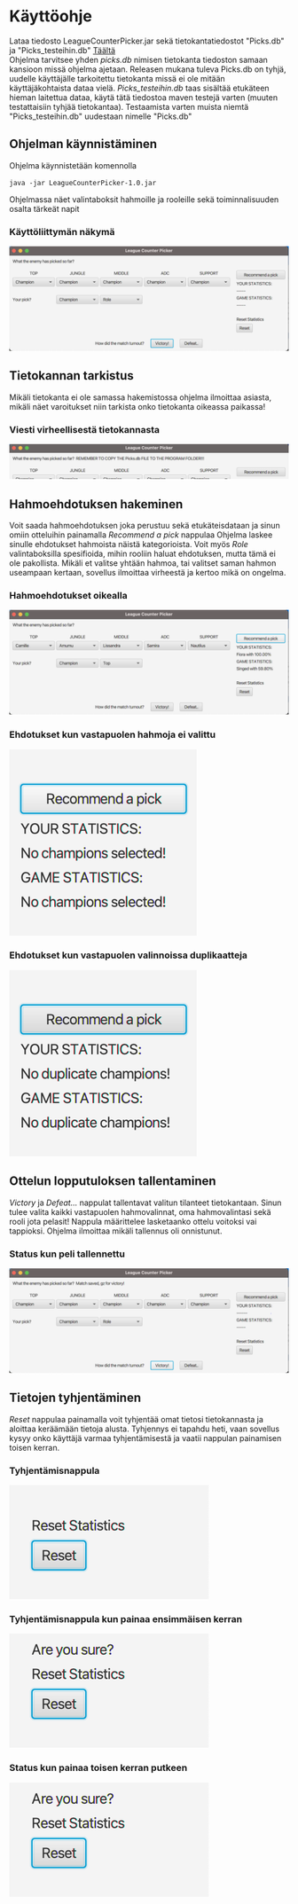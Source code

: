 # Käyttöohje

Lataa tiedosto LeagueCounterPicker.jar sekä tietokantatiedostot "Picks.db" ja "Picks_testeihin.db" [Täältä](https://github.com/EgoTastic/LeagueCounterPicker/releases/loppupalautus)  
Ohjelma tarvitsee yhden _picks.db_ nimisen tietokanta tiedoston samaan kansioon missä ohjelma ajetaan. Releasen mukana tuleva Picks.db on tyhjä, uudelle käyttäjälle tarkoitettu tietokanta missä ei ole mitään käyttäjäkohtaista dataa vielä. _Picks_testeihin.db_ taas sisältää etukäteen hieman laitettua dataa, käytä tätä tiedostoa maven testejä varten (muuten testattaisiin tyhjää tietokantaa). Testaamista varten muista niemtä "Picks_testeihin.db" uudestaan nimelle "Picks.db"

## Ohjelman käynnistäminen

Ohjelma käynnistetään komennolla 
```
java -jar LeagueCounterPicker-1.0.jar
```

Ohjelmassa näet valintaboksit hahmoille ja rooleille sekä toiminnalisuuden osalta tärkeät napit

### Käyttöliittymän näkymä
<img src="https://raw.githubusercontent.com/EgoTastic/LeagueCounterPicker/main/Dokumentaatio/Kuvat/kayttokuva1.png">

## Tietokannan tarkistus

Mikäli tietokanta ei ole samassa hakemistossa ohjelma ilmoittaa asiasta, mikäli näet varoitukset niin tarkista onko tietokanta oikeassa paikassa!

### Viesti virheellisestä tietokannasta
<img src="https://raw.githubusercontent.com/EgoTastic/LeagueCounterPicker/main/Dokumentaatio/Kuvat/kayttokuva2.png">

## Hahmoehdotuksen hakeminen

Voit saada hahmoehdotuksen joka perustuu sekä etukäteisdataan ja sinun omiin otteluihin painamalla _Recommend a pick_ nappulaa
Ohjelma laskee sinulle ehdotukset hahmoista näistä kategorioista. Voit myös _Role_ valintaboksilla spesifioida, mihin rooliin haluat ehdotuksen, mutta tämä ei ole pakollista.
Mikäli et valitse yhtään hahmoa, tai valitset saman hahmon useampaan kertaan, sovellus ilmoittaa virheestä ja kertoo mikä on ongelma.

### Hahmoehdotukset oikealla
<img src="https://raw.githubusercontent.com/EgoTastic/LeagueCounterPicker/main/Dokumentaatio/Kuvat/kayttokuva3.png">

### Ehdotukset kun vastapuolen hahmoja ei valittu
<img src="https://raw.githubusercontent.com/EgoTastic/LeagueCounterPicker/main/Dokumentaatio/Kuvat/kayttokuva4.png">

### Ehdotukset kun vastapuolen valinnoissa duplikaatteja
<img src="https://raw.githubusercontent.com/EgoTastic/LeagueCounterPicker/main/Dokumentaatio/Kuvat/kayttokuva5.png">

## Ottelun lopputuloksen tallentaminen

_Victory_ ja _Defeat..._ nappulat tallentavat valitun tilanteet tietokantaan. Sinun tulee valita kaikki vastapuolen hahmovalinnat, oma hahmovalintasi sekä rooli jota pelasit!
Nappula määrittelee lasketaanko ottelu voitoksi vai tappioksi. Ohjelma ilmoittaa mikäli tallennus oli onnistunut.

### Status kun peli tallennettu
<img src="https://raw.githubusercontent.com/EgoTastic/LeagueCounterPicker/main/Dokumentaatio/Kuvat/kayttokuva6.png">

## Tietojen tyhjentäminen

_Reset_ nappulaa painamalla voit tyhjentää omat tietosi tietokannasta ja aloittaa keräämään tietoja alusta. Tyhjennys ei tapahdu heti, vaan sovellus kysyy onko käyttäjä varmaa tyhjentämisestä ja vaatii nappulan painamisen toisen kerran.

### Tyhjentämisnappula
<img src="https://raw.githubusercontent.com/EgoTastic/LeagueCounterPicker/main/Dokumentaatio/Kuvat/kayttokuva7.png">

### Tyhjentämisnappula kun painaa ensimmäisen kerran
<img src="https://raw.githubusercontent.com/EgoTastic/LeagueCounterPicker/main/Dokumentaatio/Kuvat/kayttokuva8.png">

### Status kun painaa toisen kerran putkeen
<img src="https://raw.githubusercontent.com/EgoTastic/LeagueCounterPicker/main/Dokumentaatio/Kuvat/kayttokuva8.png">
